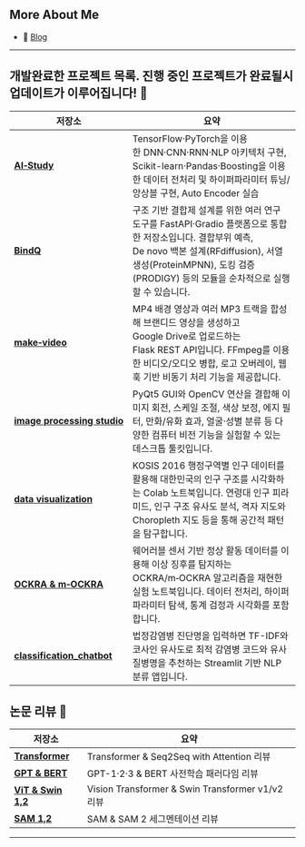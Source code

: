 ## More About Me
- 💬 [Blog](https://peussd55.github.io/)

---

## 개발완료한 프로젝트 목록. 진행 중인 프로젝트가 완료될시 업데이트가 이루어집니다! 👋

| 저장소 | 요약 |
|---|---|
| [**AI‑Study**](https://github.com/peussd55/AI-Study) | TensorFlow·PyTorch을 이용한 DNN·CNN·RNN·NLP 아키텍처 구현, Scikit-learn·Pandas·Boosting을 이용한 데이터 전처리 및 하이퍼파라미터 튜닝/앙상블 구현, Auto Encoder 실습 |
| [**BindQ**](https://github.com/peussd55/BindQ) | 구조 기반 결합제 설계를 위한 여러 연구 도구를 FastAPI·Gradio 플랫폼으로 통합한 저장소입니다. 결합부위 예측, De novo 백본 설계(RFdiffusion), 서열 생성(ProteinMPNN), 도킹 검증(PRODIGY) 등의 모듈을 순차적으로 실행할 수 있습니다. |
| [**make‑video**](https://github.com/peussd55/make-video) | MP4 배경 영상과 여러 MP3 트랙을 합성해 브랜디드 영상을 생성하고 Google Drive로 업로드하는 Flask REST API입니다. FFmpeg를 이용한 비디오/오디오 병합, 로고 오버레이, 웹훅 기반 비동기 처리 기능을 제공합니다. |
| [**image processing studio**](https://github.com/peussd55/Img_processing_studio) | PyQt5 GUI와 OpenCV 연산을 결합해 이미지 회전, 스케일 조절, 색상 보정, 에지 필터, 만화/유화 효과, 얼굴·성별 분류 등 다양한 컴퓨터 비전 기능을 실험할 수 있는 데스크톱 툴킷입니다. |
| [**data visualization**](https://github.com/peussd55/data_visualization) | KOSIS 2016 행정구역별 인구 데이터를 활용해 대한민국의 인구 구조를 시각화하는 Colab 노트북입니다. 연령대 인구 피라미드, 인구 구조 유사도 분석, 격자 지도와 Choropleth 지도 등을 통해 공간적 패턴을 탐구합니다. |
| [**OCKRA & m‑OCKRA**](https://github.com/peussd55/OCKRA_mOCKRA) | 웨어러블 센서 기반 정상 활동 데이터를 이용해 이상 징후를 탐지하는 OCKRA/m‑OCKRA 알고리즘을 재현한 실험 노트북입니다. 데이터 전처리, 하이퍼파라미터 탐색, 통계 검정과 시각화를 포함합니다. |
| [**classification_chatbot**](https://github.com/peussd55/classification_chatbot) | 법정감염병 진단명을 입력하면 TF-IDF와 코사인 유사도로 최적 감염병 코드와 유사 질병명을 추천하는 Streamlit 기반 NLP 분류 앱입니다. |

## 논문 리뷰 👋

| 저장소 | 요약 |
|---|---|
| [**Transformer**](https://peussd55.github.io/lemonade_paper_review_repo/Transformer.pdf) | Transformer & Seq2Seq with Attention 리뷰 |
| [**GPT & BERT**](https://peussd55.github.io/lemonade_paper_review_repo/Bert_GPT.pdf) | GPT-1·2·3 & BERT 사전학습 패러다임 리뷰 |
| [**ViT & Swin 1,2**](https://peussd55.github.io/lemonade_paper_review_repo/Vision-Transformer.pdf) | Vision Transformer & Swin Transformer v1/v2 리뷰 |
| [**SAM 1,2**](https://peussd55.github.io/lemonade_paper_review_repo/SAM2) | SAM & SAM 2 세그멘테이션 리뷰 |

---
